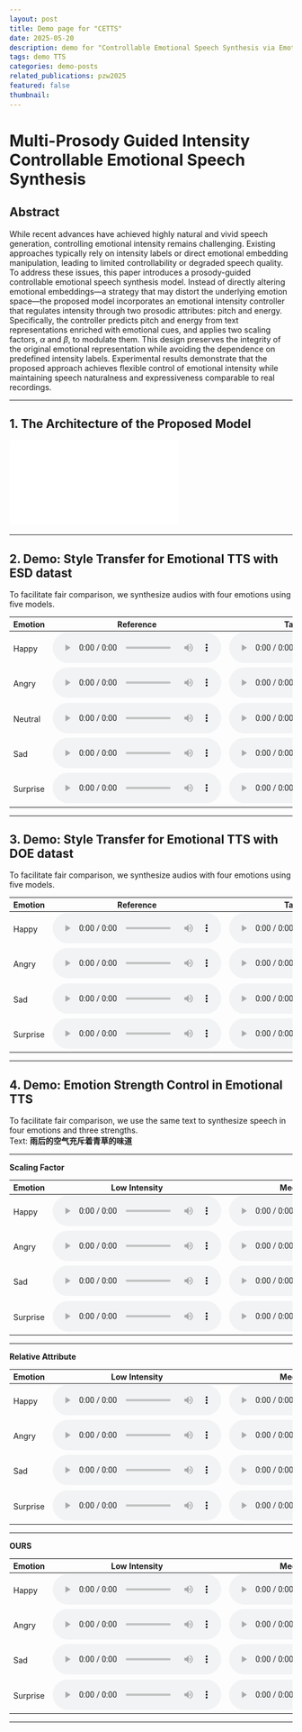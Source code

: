 ```yaml
---
layout: post
title: Demo page for "CETTS"
date: 2025-05-20
description: demo for "Controllable Emotional Speech Synthesis via Emotion Transfer"
tags: demo TTS
categories: demo-posts
related_publications: pzw2025
featured: false
thumbnail:
---
```


# Multi-Prosody Guided Intensity Controllable Emotional Speech Synthesis

## Abstract

While recent advances have achieved highly natural and vivid speech generation, controlling emotional intensity remains challenging. Existing approaches typically rely on intensity labels or direct emotional embedding manipulation, leading to limited controllability or degraded speech quality. To address these issues, this paper introduces a prosody-guided controllable emotional speech synthesis model. Instead of directly altering emotional embeddings—a strategy that may distort the underlying emotion space—the proposed model incorporates an emotional intensity controller that regulates intensity through two prosodic attributes: pitch and energy. Specifically, the controller predicts pitch and energy from text representations enriched with emotional cues, and applies two scaling factors, $\alpha$ and $\beta$, to modulate them. This design preserves the integrity of the original emotional representation while avoiding the dependence on predefined intensity labels. Experimental results demonstrate that the proposed approach achieves flexible control of emotional intensity while maintaining speech naturalness and expressiveness comparable to real recordings.

---

## 1. The Architecture of the Proposed Model

![arch](/assets/CETTS/Model.pdf)

---

## 2. Demo: Style Transfer for Emotional TTS with ESD datast

To facilitate fair comparison, we synthesize audios with four emotions using five models.

| Emotion | Reference | Target Speaker | CME-TTS | ME-TTS | wav2vec2+VITS | Ours w/o Intensity Controller | Ours |
|--------|-----------|----------------|---------|--------|----------------|------------------------------|------|
| Happy | <audio controls src="/assets/CETTS/demo1_esd/ref/happy_s10.wav"></audio> | <audio controls src="/assets/CETTS/demo1_esd/spk/timber_s9.wav"></audio> | <audio controls src="/assets/CETTS/demo1_esd/CME-TTS/happy_s9.wav"></audio> | <audio controls src="/assets/CETTS/demo1_esd/ME-TTS/0020_happy.wav"></audio> | <audio controls src="/assets/CETTS/demo1_esd/wav2vec+vits/20_happy.wav"></audio> | <audio controls src="/assets/CETTS/demo1_esd/emo2vec+vits/20_happy.wav"></audio> | <audio controls src="/assets/CETTS/demo1_esd/ours/20_happy.wav"></audio> |
| Angry | <audio controls src="/assets/CETTS/demo1_esd/ref/angry_s3.wav"></audio> | <audio controls src="/assets/CETTS/demo1_esd/spk/timber_s7.wav"></audio> | <audio controls src="/assets/CETTS/demo1_esd/CME-TTS/angry_s7.wav"></audio> | <audio controls src="/assets/CETTS/demo1_esd/ME-TTS/0018_angry.wav"></audio> | <audio controls src="/assets/CETTS/demo1_esd/wav2vec+vits/18_angry.wav"></audio> | <audio controls src="/assets/CETTS/demo1_esd/emo2vec+vits/18_angry.wav"></audio> | <audio controls src="/assets/CETTS/demo1_esd/ours/18_angry.wav"></audio> |
| Neutral | <audio controls src="/assets/CETTS/demo1_esd/ref/neutral_s6.wav"></audio> | <audio controls src="/assets/CETTS/demo1_esd/spk/timber_s4.wav"></audio> | <audio controls src="/assets/CETTS/demo1_esd/CME-TTS/neutral_s4.wav"></audio> | <audio controls src="/assets/CETTS/demo1_esd/ME-TTS/0015_neutral.wav"></audio> | <audio controls src="/assets/CETTS/demo1_esd/wav2vec+vits/15_neutral.wav"></audio> | <audio controls src="/assets/CETTS/demo1_esd/emo2vec+vits/15_neutral.wav"></audio> | <audio controls src="/assets/CETTS/demo1_esd/ours/15_neutral.wav"></audio> |
| Sad | <audio controls src="/assets/CETTS/demo1_esd/ref/sad_s2.wav"></audio> | <audio controls src="/assets/CETTS/demo1_esd/spk/timber_s1.wav"></audio> | <audio controls src="/assets/CETTS/demo1_esd/CME-TTS/sad_s1.wav"></audio> | <audio controls src="/assets/CETTS/demo1_esd/ME-TTS/0011_sad.wav"></audio> | <audio controls src="/assets/CETTS/demo1_esd/wav2vec+vits/11_sad.wav"></audio> | <audio controls src="/assets/CETTS/demo1_esd/emo2vec+vits/11_sad.wav"></audio> | <audio controls src="/assets/CETTS/demo1_esd/ours/11_sad.wav"></audio> |
| Surprise | <audio controls src="/assets/CETTS/demo1_esd/ref/surprise_s4.wav"></audio> | <audio controls src="/assets/CETTS/demo1_esd/spk/timber_s6.wav"></audio> | <audio controls src="/assets/CETTS/demo1_esd/CME-TTS/surprise_s6.wav"></audio> | <audio controls src="/assets/CETTS/demo1_esd/ME-TTS/0017_surprise.wav"></audio> | <audio controls src="/assets/CETTS/demo1_esd/wav2vec+vits/17_surprise.wav"></audio> | <audio controls src="/assets/CETTS/demo1_esd/emo2vec+vits/17_surprise.wav"></audio> | <audio controls src="/assets/CETTS/demo1_esd/ours/17_surprise.wav"></audio> |

---

## 3. Demo: Style Transfer for Emotional TTS with DOE datast

To facilitate fair comparison, we synthesize audios with four emotions using five models.

| Emotion | Reference | Target Speaker | CME-TTS | ME-TTS | wav2vec2+VITS | Ours w/o Intensity Controller | Ours |
|--------|-----------|----------------|---------|--------|----------------|------------------------------|------|
| Happy | <audio controls src="/assets/CETTS/demo1/ref/01010501.wav"></audio> | <audio controls src="/assets/CETTS/demo1/spk/02071000.wav"></audio> | <audio controls src="/assets/CETTS/demo1/CME-TTS/happy_s2.wav"></audio> | <audio controls src="/assets/CETTS/demo1/ME-TTS/Happy.wav"></audio> | <audio controls src="/assets/CETTS/demo1/wav2vec+vits/2.wav"></audio> | <audio controls src="/assets/CETTS/demo1/emo2vec+vits/2.wav"></audio> | <audio controls src="/assets/CETTS/demo1/ours/2.wav"></audio> |
| Angry | <audio controls src="/assets/CETTS/demo1/ref/02020500.wav"></audio> | <audio controls src="/assets/CETTS/demo1/spk/01071000.wav"></audio> | <audio controls src="/assets/CETTS/demo1/CME-TTS/angry_s1.wav"></audio> | <audio controls src="/assets/CETTS/demo1/ME-TTS/Angry.wav"></audio> | <audio controls src="/assets/CETTS/demo1/wav2vec+vits/1.wav"></audio> | <audio controls src="/assets/CETTS/demo1/emo2vec+vits/1.wav"></audio> | <audio controls src="/assets/CETTS/demo1/ours/1.wav"></audio> |
| Sad | <audio controls src="/assets/CETTS/demo1/ref/03030500.wav"></audio> | <audio controls src="/assets/CETTS/demo1/spk/04071000.wav"></audio> | <audio controls src="/assets/CETTS/demo1/CME-TTS/sad_s4.wav"></audio> | <audio controls src="/assets/CETTS/demo1/ME-TTS/Sad.wav"></audio> | <audio controls src="/assets/CETTS/demo1/wav2vec+vits/4.wav"></audio> | <audio controls src="/assets/CETTS/demo1/emo2vec+vits/4.wav"></audio> | <audio controls src="/assets/CETTS/demo1/ours/4.wav"></audio> |
| Surprise | <audio controls src="/assets/CETTS/demo1/ref/04060500.wav"></audio> | <audio controls src="/assets/CETTS/demo1/spk/03071000.wav"></audio> | <audio controls src="/assets/CETTS/demo1/CME-TTS/surprise_s3.wav"></audio> | <audio controls src="/assets/CETTS/demo1/ME-TTS/Surprise.wav"></audio> | <audio controls src="/assets/CETTS/demo1/wav2vec+vits/3.wav"></audio> | <audio controls src="/assets/CETTS/demo1/emo2vec+vits/3.wav"></audio> | <audio controls src="/assets/CETTS/demo1/ours/3.wav"></audio> |

---

## 4. Demo: Emotion Strength Control in Emotional TTS

To facilitate fair comparison, we use the same text to synthesize speech in four emotions and three strengths.  
Text: **雨后的空气充斥着青草的味道**

---

**Scaling Factor**

| Emotion  | Low Intensity| Medium Intensity| Strong Intensity|
| -------- | -------------| ----------------| ----------------|
| Happy    | <audio controls src="/assets/CETTS/demo2/wav2vec_intensity_demo/happy/0.5.wav"></audio>    | <audio controls src="/assets/CETTS/demo2/wav2vec_intensity_demo/happy/1.wav"></audio>    | <audio controls src="/assets/CETTS/demo2/wav2vec_intensity_demo/happy/1.5.wav"></audio>    |
| Angry    | <audio controls src="/assets/CETTS/demo2/wav2vec_intensity_demo/angry/0.5.wav"></audio>    | <audio controls src="/assets/CETTS/demo2/wav2vec_intensity_demo/angry/1.wav"></audio>    | <audio controls src="/assets/CETTS/demo2/wav2vec_intensity_demo/angry/1.5.wav"></audio>    |
| Sad      | <audio controls src="/assets/CETTS/demo2/wav2vec_intensity_demo/sad/0.5.wav"></audio>      | <audio controls src="/assets/CETTS/demo2/wav2vec_intensity_demo/sad/1.wav"></audio>      | <audio controls src="/assets/CETTS/demo2/wav2vec_intensity_demo/sad/1.5.wav"></audio>      |
| Surprise | <audio controls src="/assets/CETTS/demo2/wav2vec_intensity_demo/surprise/0.5.wav"></audio> | <audio controls src="/assets/CETTS/demo2/wav2vec_intensity_demo/surprise/1.wav"></audio> | <audio controls src="/assets/CETTS/demo2/wav2vec_intensity_demo/surprise/1.5.wav"></audio> |

---

**Relative Attribute**

| Emotion  | Low Intensity| Medium Intensity| Strong Intensity|
| -------- | -------------| ----------------| ----------------|
| Happy    | <audio controls src="/assets/CETTS/demo2/RA_intensity_demo/happy/0.1/bert_vits_1.wav"></audio>    | <audio controls src="/assets/CETTS/demo2/RA_intensity_demo/happy/1.0/bert_vits_1.wav"></audio>    | <audio controls src="/assets/CETTS/demo2/RA_intensity_demo/happy/3.0/bert_vits_1.wav"></audio>    |
| Angry    | <audio controls src="/assets/CETTS/demo2/RA_intensity_demo/angry/0.1/bert_vits_1.wav"></audio>    | <audio controls src="/assets/CETTS/demo2/RA_intensity_demo/angry/1.0/bert_vits_1.wav"></audio>    | <audio controls src="/assets/CETTS/demo2/RA_intensity_demo/angry/3.0/bert_vits_1.wav"></audio>    |
| Sad      | <audio controls src="/assets/CETTS/demo2/RA_intensity_demo/sad/0.1/bert_vits_1.wav"></audio>      | <audio controls src="/assets/CETTS/demo2/RA_intensity_demo/sad/1.0/bert_vits_1.wav"></audio>      | <audio controls src="/assets/CETTS/demo2/RA_intensity_demo/sad/3.0/bert_vits_1.wav"></audio>      |
| Surprise | <audio controls src="/assets/CETTS/demo2/RA_intensity_demo/surprise/0.1/bert_vits_1.wav"></audio> | <audio controls src="/assets/CETTS/demo2/RA_intensity_demo/surprise/1.0/bert_vits_1.wav"></audio> | <audio controls src="/assets/CETTS/demo2/RA_intensity_demo/surprise/3.0/bert_vits_1.wav"></audio> |


---

**OURS**

| Emotion  | Low Intensity| Medium Intensity| Strong Intensity|
| -------- | -------------| ----------------| ----------------|
| Happy    | <audio controls src="/assets/CETTS/demo2/final_intensity_demo/happy/0.1/bert_vits_2.wav"></audio>    | <audio controls src="/assets/CETTS/demo2/final_intensity_demo/happy/1.0/bert_vits_2.wav"></audio>    | <audio controls src="/assets/CETTS/demo2/final_intensity_demo/happy/3.0/bert_vits_2.wav"></audio>    |
| Angry    | <audio controls src="/assets/CETTS/demo2/final_intensity_demo/angry/0.1/bert_vits_2.wav"></audio>    | <audio controls src="/assets/CETTS/demo2/final_intensity_demo/angry/1.0/bert_vits_2.wav"></audio>    | <audio controls src="/assets/CETTS/demo2/final_intensity_demo/angry/2.0/bert_vits_2.wav"></audio>    |
| Sad      | <audio controls src="/assets/CETTS/demo2/final_intensity_demo/sad/0.1/bert_vits_2.wav"></audio>      | <audio controls src="/assets/CETTS/demo2/final_intensity_demo/sad/1.0/bert_vits_2.wav"></audio>      | <audio controls src="/assets/CETTS/demo2/final_intensity_demo/sad/3.0/bert_vits_2.wav"></audio>      |
| Surprise | <audio controls src="/assets/CETTS/demo2/final_intensity_demo/surprise/0.1/bert_vits_2.wav"></audio> | <audio controls src="/assets/CETTS/demo2/final_intensity_demo/surprise/1.0/bert_vits_2.wav"></audio> | <audio controls src="/assets/CETTS/demo2/final_intensity_demo/surprise/3.0/bert_vits_2.wav"></audio> |

---


